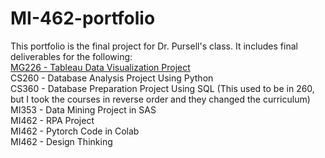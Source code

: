 # MI-462-portfolio  
This portfolio is the final project for Dr. Pursell's class. It includes final deliverables for the following:  
[MG226 - Tableau Data Visualization Project](https://github.com/tjjoe/MI-462-portfolio/blob/main/MG226FinalProjectPowerpoint.pdf)  
CS260 - Database Analysis Project Using Python  
CS360 - Database Preparation Project Using SQL (This used to be in 260, but I took the courses in reverse order and they changed the curriculum)  
MI353 - Data Mining Project in SAS  
MI462 - RPA Project  
MI462 - Pytorch Code in Colab  
MI462 - Design Thinking  
